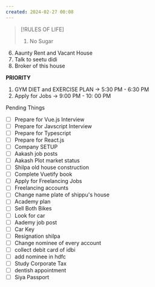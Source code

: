 ```yaml
---
created: 2024-02-27 00:08
---
```


> [!RULES OF LIFE]
>
> 1. No Sugar
> 


6. Aaunty Rent and Vacant House 
7. Talk to seetu didi
8. Broker of this house

**PRIORITY**

1. GYM DIET and EXERCISE PLAN -> 5:30 PM - 6:30 PM
2. Apply for Jobs -> 9:00 PM - 10: 00 PM

Pending Things

- [ ] Prepare for Vue.js Interview
- [ ] Prepare for Javscript Interview
- [ ] Prepare for Typescript
- [ ] Prepare for React.js
- [ ] Company SETUP
- [ ] Aakash job posts
- [ ] Aakash Plot market status
- [ ] Shilpa old house construction
- [ ] Complete Vuetify book
- [ ] Apply for Freelancing Jobs
- [ ] Freelancing accounts
- [ ] Change name plate of shippu's house 
- [ ] Academy plan 
- [ ] Sell Both Bikes
- [ ] Look for car
- [ ] Aademy job post
- [ ] Car Key 
- [ ] Resignation shilpa
- [ ] Change nominee of every account
- [ ] collect debit card of idbi
- [ ] add nominee in hdfc 
- [ ] Study Corporate Tax
- [ ] dentish appointment
- [ ] Siya Passport